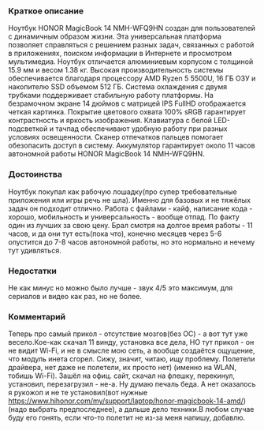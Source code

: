 ### **Краткое описание**
Ноутбук HONOR MagicBook 14 NMH-WFQ9HN создан для пользователей с динамичным образом жизни. Эта универсальная платформа позволяет справляться с решением разных задач, связанных с работой в приложениях, поиском информации в Интернете и просмотром мультимедиа. Ноутбук отличается алюминиевым корпусом с толщиной 15.9 мм и весом 1.38 кг. Высокая производительность системы обеспечивается благодаря процессору AMD Ryzen 5 5500U, 16 ГБ ОЗУ и накопителю SSD объемом 512 ГБ. Система охлаждения с двумя трубками поддерживает стабильную работу платформы.  На безрамочном экране 14 дюймов с матрицей IPS FullHD отображается четкая картинка. Покрытие цветового охвата 100% sRGB гарантирует контрастность и яркость изображения. Клавиатура с белой LED-подсветкой и тачпад обеспечивают удобную работу при разных условиях освещенности. Сканер отпечатков пальцев помогает обезопасить доступ в систему. Аккумулятор гарантирует около 11 часов автономной работы HONOR MagicBook 14 NMH-WFQ9HN.

### **Достоинства**
Ноутбук покупал как рабочую лошадку(про супер требовательные приложения или игры речь не шла). Именно для базовых и не тяжёлых задач он подходит отлично. Работа с файлами - кайф, написание кода - хорошо, мобильность и универсальность - вообще отпад. По факту один из лучших за свою цену. Брал смотря на долгое время работы - 11 часов, и да они тут есть(пока что), конечно месяцев через 5-6 опустится до 7-8 часов автономной работы, но это нормально и нечему тут удивляться.

### **Недостатки**
Не как минус но можно было лучше - звук 4/5 это максимум, для сериалов и видео как раз, но не более.

### **Комментарий**
Теперь про самый прикол - отсутствие мозгов(без OC) - а вот тут уже весело.Кое-как скачал 11 винду, установка все дела, НО тут прикол - он не видит Wi-Fi, и не в смысле мою сеть, а вообще создаётся ощущение, что модуль инета сгорел. Сижу, значит, читаю, ищу проблему. Полетели драйвера, нет даже не полетели, их просто нет) (именно на WLAN, тобишь Wi-Fi). Зашёл на офиц. сайт, скачал на флешку, перекинул, установил, перезагрузил - не-а. Ну думаю печаль беда. А нет оказалось я рукожоп и не те установил(вот нужные https://www.hihonor.com/my/support/laptop/honor-magicbook-14-amd/) (надо выбрать предпоследнее), а дальше дело техники.В любом случае буду его гонять, если что-то полетит не из-за меня напишу, добавлю.
